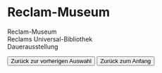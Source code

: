 <link rel="stylesheet" href="/Buchstadt-Leipzig/css/style.css">
<style>
.bgimg-1 {
  background-image: url("https://reclam-museum.de/.cm4all/mediadb/Das%20Reclam-Museum/.P1030665.JPG/picture-1200");
}
.bgimg-2 {
  background-image: url("https://upload.wikimedia.org/wikipedia/commons/e/ec/Reclam-Regalwand_%28Marquardt%29.JPG");
}
.bgimg-3 {
  background-image: url("https://reclam-museum.de/.cm4all/mediadb/Das%20Reclam-Museum/.P1030611.JPG/picture-1200");
}
</style>

# Reclam-Museum

<div class="bgimg-1">
  <div class="caption">
  <span class="border">Reclam-Museum</span>
  </div>
</div>
<div class="separator"></div>

<div class="bgimg-2">
  <div class="caption">
  <span class="border">Reclams Universal-Bibliothek</span>
  </div>
</div>
<div class="separator"></div>

<div class="bgimg-3">
  <div class="caption">
  <span class="border">Dauerausstellung</span>
  </div>
</div>

<button type="button" onclick="history.back();">Zurück zur vorherigen Auswahl</button>
<button type="button" onclick="window.location='/Buchstadt-Leipzig/w0.html'">Zurück zum Anfang</button>
